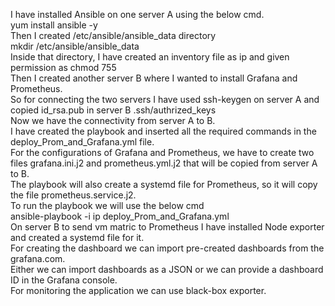 I have installed Ansible on one server A using the below cmd.  
yum install ansible -y  
Then I created /etc/ansible/ansible_data directory  
mkdir /etc/ansible/ansible_data  
Inside that directory, I have created an inventory file as ip and given permission as chmod 755  
Then I created another server B where I wanted to install Grafana and Prometheus.  
So for connecting the two servers I have used ssh-keygen on server A and copied id_rsa.pub in server B .ssh/authrized_keys  
Now we have the connectivity from server A to B.  
I have created the playbook and inserted all the required commands in the deploy_Prom_and_Grafana.yml file.  
For the configurations of Grafana and Prometheus, we have to create two files grafana.ini.j2 and prometheus.yml.j2 that will be copied from server A to B.  
The playbook will also create a systemd file for Prometheus, so it will copy the file prometheus.service.j2.  
To run the playbook we will use the below cmd  
ansible-playbook -i ip deploy_Prom_and_Grafana.yml  
On server B to send vm matric to Prometheus I have installed Node exporter and created a systemd file for it.  
For creating the dashboard we can import pre-created dashboards from the grafana.com.  
Either we can import dashboards as a JSON or we can provide a dashboard ID in the Grafana console.  
For monitoring the application we can use black-box exporter.



